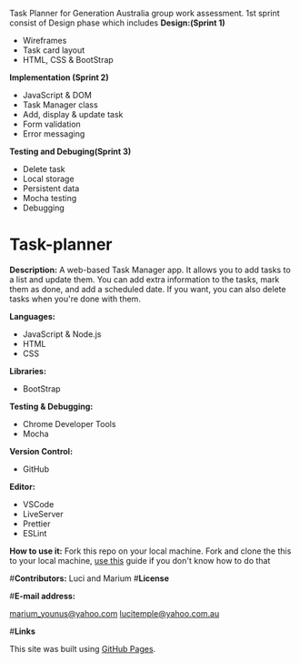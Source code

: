 
Task Planner for Generation Australia group work assessment. 1st sprint consist of Design phase which includes
**Design:(Sprint 1)** 
- Wireframes
- Task card layout
- HTML, CSS & BootStrap 

**Implementation (Sprint 2)**
- JavaScript & DOM
- Task Manager class
- Add, display & update task
- Form validation
- Error messaging

**Testing and Debuging(Sprint 3)**

- Delete task
- Local storage
- Persistent data
- Mocha testing
- Debugging



# Task-planner
**Description:**
A web-based Task Manager app. It allows you to add tasks to a list and update them. You can add extra information to the tasks, mark them as done, and add a scheduled date. If you want, you can also delete tasks when you're done with them.

**Languages:**
  - JavaScript & Node.js
  - HTML
  - CSS
  
  
**Libraries:**
- BootStrap

**Testing & Debugging:**
- Chrome Developer Tools
- Mocha

**Version Control:**
- GitHub

**Editor:** 
- VSCode
- LiveServer
- Prettier
- ESLint

**How to use it:**
Fork this repo on your local machine.
Fork and clone the this to your local machine, [use this](https://docs.github.com/en/github/getting-started-with-github/fork-a-repo) guide if you don't know how to do that



#**Contributors:**
Luci and Marium
#**License**

#**E-mail address:**

marium_younus@yahoo.com
lucitemple@yahoo.com.au

#**Links**

This site was built using [GitHub Pages]( lucitemple.github.io/task-planner/).






